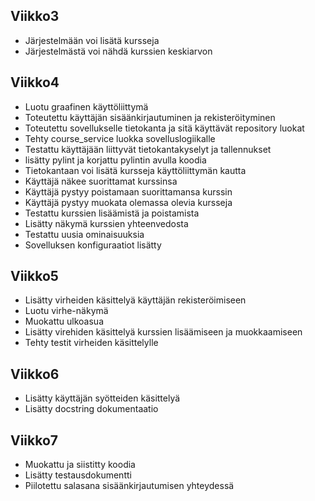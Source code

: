 ## Viikko3

- Järjestelmään voi lisätä kursseja
- Järjestelmästä voi nähdä kurssien keskiarvon

## Viikko4

- Luotu graafinen käyttöliittymä
- Toteutettu käyttäjän sisäänkirjautuminen ja rekisteröityminen
- Toteutettu sovellukselle tietokanta ja sitä käyttävät repository luokat
- Tehty course_service luokka sovelluslogiikalle
- Testattu käyttäjään liittyvät tietokantakyselyt ja tallennukset
- lisätty pylint ja korjattu pylintin avulla koodia
- Tietokantaan voi lisätä kursseja käyttöliittymän kautta
- Käyttäjä näkee suorittamat kurssinsa
- Käyttäjä pystyy poistamaan suorittamansa kurssin
- Käyttäjä pystyy muokata olemassa olevia kursseja
- Testattu kurssien lisäämistä ja poistamista
- Lisätty näkymä kurssien yhteenvedosta
- Testattu uusia ominaisuuksia
- Sovelluksen konfiguraatiot lisätty

## Viikko5

- Lisätty virheiden käsittelyä käyttäjän rekisteröimiseen
- Luotu virhe-näkymä
- Muokattu ulkoasua
- Lisätty virehiden käsittelyä kurssien lisäämiseen ja muokkaamiseen
- Tehty testit virheiden käsittelylle

## Viikko6

- Lisätty käyttäjän syötteiden käsittelyä
- Lisätty docstring dokumentaatio

## Viikko7

- Muokattu ja siistitty koodia
- Lisätty testausdokumentti
- Piilotettu salasana sisäänkirjautumisen yhteydessä
